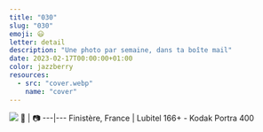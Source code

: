 ```yaml
---
title: "030"
slug: "030"
emoji: 😃
letter: detail
description: "Une photo par semaine, dans ta boîte mail"
date: 2023-02-17T00:00:00+01:00
color: jazzberry
resources:
  - src: "cover.webp"
    name: "cover"
---
```

![](cover)
📍 | 📷
---|---
Finistère, France | Lubitel 166+ - Kodak Portra 400
